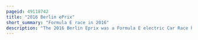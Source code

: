 ```yaml
---
pageid: 49118742
title: "2016 Berlin ePrix"
short_summary: "Formula E race in 2016"
description: "The 2016 Berlin Eprix was a Formula E electric Car Race held on 21 may 2016 in Berlin Germany before a Crowd of 15000 People. It was the eighth Round of the 2015-16 Formula E Championship and the second Berlin Eprix. The 48-lap Race was won by E. Sbastien Buemi from the Dams-Renault Team began in second Position. Audi Sport Abt teammates Daniel Abt and Lucas di Grassi finished in second and third."
---
```

